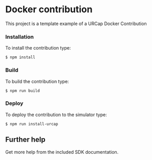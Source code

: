 # Docker contribution

This project is a template example of a URCap Docker Contribution

### Installation
To install the contribution type:

`$ npm install`

### Build
To build the contribution type:

`$ npm run build`

### Deploy
To deploy the contribution to the simulator type:

`$ npm run install-urcap`

## Further help

Get more help from the included SDK documentation.
